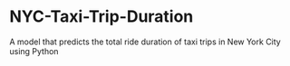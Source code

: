 # NYC-Taxi-Trip-Duration
A model that predicts the total ride duration of taxi trips in New York City using Python
